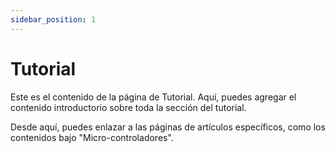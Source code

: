 ```yaml
---
sidebar_position: 1
---
```


# Tutorial

Este es el contenido de la página de Tutorial. Aquí, puedes agregar el contenido introductorio sobre toda la sección del tutorial.

Desde aquí, puedes enlazar a las páginas de artículos específicos, como los contenidos bajo "Micro-controladores".